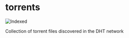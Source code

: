 torrents 
========
![Indexed](https://img.shields.io/badge/indexed-193051-blue)

Collection of torrent files discovered in the DHT network
